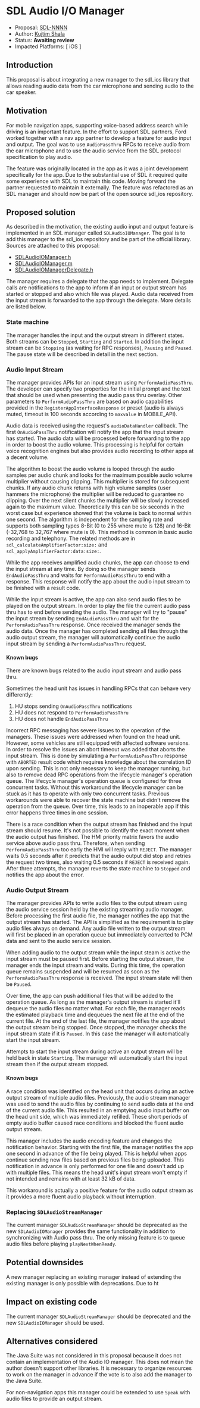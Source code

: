 # SDL Audio I/O Manager

* Proposal: [SDL-NNNN](nnnn-audio-io-manager.md)
* Author: [Kujtim Shala](https://github.com/kshala-ford)
* Status: **Awaiting review**
* Impacted Platforms: [ iOS ]

## Introduction

This proposal is about integrating a new manager to the sdl_ios library that allows reading audio data from the car microphone and sending audio to the car speaker.

## Motivation

For mobile navigation apps, supporting voice-based address search while driving is an important feature. In the effort to support SDL partners, Ford worked together with a nav app partner to develop a feature for audio input and output. The goal was to use `AudioPassThru` RPCs to receive audio from the car microphone and to use the audio service from the SDL protocol specification to play audio.

The feature was originally located in the app as it was a joint development specifically for the app. Due to the substantial use of SDL it required quite some experience with SDL to maintain this code. Moving forward the partner requested to maintain it externally. The feature was refactored as an SDL manager and should now be part of the open source sdl_ios repository. 

## Proposed solution

As described in the motivation, the existing audio input and output feature is implemented in an SDL manager called `SDLAudioIOManager`. The goal is to add this manager to the sdl_ios repository and be part of the official library. Sources are attached to this proposal:

- [SDLAudioIOManager.h](../assets/proposals/nnnn-audio-io-manager/SDLAudioIOManager.h)
- [SDLAudioIOManager.m](../assets/proposals/nnnn-audio-io-manager/SDLAudioIOManager.m)
- [SDLAudioIOManagerDelegate.h](../assets/proposals/nnnn-audio-io-manager/SDLAudioIOManagerDelegate.h)

The manager requires a delegate that the app needs to implement. Delegate calls are notifications to the app to inform if an input or output stream has started or stopped and also which file was played. Audio data received from the input stream is forwarded to the app through the delegate. More details are listed below.

### State machine

The manager handles the input and the output stream in different states. Both streams can be `Stopped`, `Starting` and `Started`. In addition the input stream can be `Stopping` (as waiting for RPC responses), `Pausing` and `Paused`. The pause state will be described in detail in the next section.

### Audio Input Stream

The manager provides APIs for an input stream using `PerformAudioPassThru`. The developer can specify two properties for the initial prompt and the text that should be used when presenting the audio pass thru overlay. Other parameters to `PerformAudioPassThru` are based on audio capabilities provided in the `RegisterAppInterfaceResponse` or preset (audio is always muted, timeout is 100 seconds according to `maxvalue` in MOBILE_API). 

Audio data is received using the request's `audioDataHandler` callback. The first `OnAudioPassThru` notification will notify the app that the input stream has started. The audio data will be processed before forwarding to the app in order to boost the audio volume. This processing is helpful for certain voice recognition engines but also provides audio recording to other apps at a decent volume. 

The algorithm to boost the audio volume is looped through the audio samples per audio chunk and looks for the maximum possible audio volume multiplier without causing clipping. This multiplier is stored for subsequent chunks. If any audio chunk returns with high volume samples (user hammers the microphone) the multiplier will be reduced to guarantee no clipping. Over the next silent chunks the multiplier will be slowly increased again to the maximum value. Theoretically this can be six seconds in the worst case but experience showed that the volume is back to normal within one second. The algorithm is independent for the sampling rate and supports both sampling types 8-Bit (0 to 255 where mute is 128) and 16-Bit (-32,768 to 32,767 where mute is 0). This method is common in basic audio recording and telephony. The related methods are in `sdl_calculateAmplifierFactor:size:` and `sdl_applyAmplifierFactor:data:size:`.

While the app receives amplified audio chunks, the app can choose to end the input stream at any time. By doing so the manager sends `EndAudioPassThru` and waits for `PerformAudioPassThru` to end with a response. This response will notify the app about the audio input stream to be finished with a result code.

While the input stream is active, the app can also send audio files to be played on the output stream. In order to play the file the current audio pass thru has to end before sending the audio. The manager will try to "pause" the input stream by sending `EndAudioPassThru` and wait for the `PerformAudioPassThru` response. Once received the manager sends the audio data. Once the manager has completed sending all files through the audio output stream, the manager will automatically continue the audio input stream by sending a `PerformAudioPassThru` request.

#### Known bugs

There are known bugs related to the audio input stream and audio pass thru.

Sometimes the head unit has issues in handling RPCs that can behave very differently:
1. HU stops sending `OnAudioPassThru` notifications
2. HU does not respond to `PerformAudioPassThru`
3. HU does not handle `EndAudioPassThru`

Incorrect RPC messaging has severe issues to the operation of the managers. These issues were addressed when found on the head unit. However, some vehicles are still equipped with affected software versions. In order to resolve the issues an abort timeout was added that aborts the input stream. This is done by simulating a `PerformAudioPassThru` response with `ABORTED` result code which requires knowledge about the correlation ID upon sending. This is not only necessary to keep the manager running, but also to remove dead RPC operations from the lifecycle manager's operation queue. The lifecycle manager's operation queue is configured for three concurrent tasks. Without this workaround the lifecycle manager can be stuck as it has to operate with only two concurrent tasks. Previous workarounds were able to recover the state machine but didn't remove the operation from the queue. Over time, this leads to an inoperable app if this error happens three times in one session. 

There is a race condition when the output stream has finished and the input stream should resume. It's not possible to identify the exact moment when the audio output has finished. The HMI priority matrix favors the audio service above audio pass thru. Therefore, when sending `PerformAudioPassThru` too early the HMI will reply with `REJECT`. The manager waits 0.5 seconds after it predicts that the audio output did stop and retries the request two times, also waiting 0.5 seconds if `REJECT` is received again. After three attempts, the manager reverts the state machine to `Stopped` and notifies the app about the error.

### Audio Output Stream

The manager provides APIs to write audio files to the output stream using the audio service session held by the existing streaming audio manager. Before processing the first audio file, the manager notifies the app that the output stream has started. The API is simplified as the requirement is to play audio files always on demand. Any audio file written to the output stream will first be placed in an operation queue but immediately converted to PCM data and sent to the audio service session. 

When adding audio to the output stream while the input steam is active the input stream must be paused first. Before starting the output stream, the manager ends the input stream and waits. During this time, the operation queue remains suspended and will be resumed as soon as the `PerformAudioPassThru` response is received. The input stream state will then be `Paused`.

Over time, the app can push additional files that will be added to the operation queue. As long as the manager's output stream is started it'll dequeue the audio files no matter what. For each file, the manager reads the estimated playback time and dequeues the next file at the end of the current file. At the end of the last file, the manager notifies the app about the output stream being stopped. Once stopped, the manager checks the input stream state if it is `Paused`. In this case the manager will automatically start the input stream.

Attempts to start the input stream during active an output stream will be held back in state `Starting`. The manager will automatically start the input stream then if the output stream stopped.

#### Known bugs

A race condition was identified on the head unit that occurs during an active output stream of multiple audio files. Previously, the audio stream manager was used to send the audio files by continuing to send audio data at the end of the current audio file. This resulted in an emptying audio input buffer on the head unit side, which was immediately refilled. These short periods of empty audio buffer caused race conditions and blocked the fluent audio output stream.

This manager includes the audio encoding feature and changes the notification behavior. Starting with the first file, the manager notifies the app one second in advance of the file being played. This is helpful when apps continue sending new files based on previous files being uploaded. This notification in advance is only performed for one file and doesn't add up with multiple files. This means the head unit's input stream won't empty if not intended and remains with at least 32 kB of data.

This workaround is actually a positive feature for the audio output stream as it provides a more fluent audio playback without interruption.

### Replacing `SDLAudioStreamManager`

The current manager `SDLAudioStreamManager` should be deprecated as the new `SDLAudioIOManager` provides the same functionality in addition to synchronizing with Audio pass thru. The only missing feature is to queue audio files before playing `playNextWhenReady`.

## Potential downsides

A new manager replacing an existing manager instead of extending the existing manager is only possible with deprecations. Due to ht

## Impact on existing code

The current manager `SDLAudioStreamManager` should be deprecated and the new `SDLAudioIOManager` should be used.

## Alternatives considered

The Java Suite was not considered in this proposal because it does not contain an implementation of the Audio IO manager. This does not mean the author doesn't support other libraries. It is necessary to organize resources to work on the manager in advance if the vote is to also add the manager to the Java Suite.

For non-navigation apps this manager could be extended to use `Speak` with audio files to provide an output stream.
